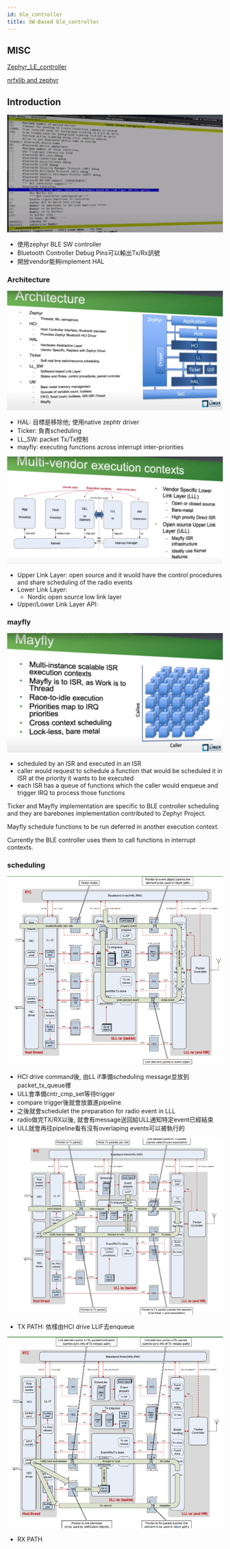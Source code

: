 ```yaml
---
id: ble_controller
title: SW-Based ble_controller
---
```


## MISC

[Zephyr_LE_controller](https://www.youtube.com/watch?v=rIicvcriWR8&t=14s)

[nrfxlib and zephyr](https://developer.nordicsemi.com/nRF_Connect_SDK/doc/latest/nrf/ug_ble_controller.html)


## Introduction


![platform](./image/ble_controller/BLE_controller_SW.png)

- 使用zephyr BLE SW controller
- Bluetooth Controller Debug Pins可以輸出Tx/Rx訊號
- 開放vendor能夠implement HAL 

### Architecture

![platform](./image/ble_controller/architecture.png)

- HAL: 目標是移除他; 使用native zephtr driver
- Ticker: 負責scheduling
- LL_SW: packet Tx/Tx控制
- mayfly: executing functions across interrupt inter-priorities 


![platform](./image/ble_controller/multi_vendor_execution_contexts.png)

- Upper Link Layer: open source and it wuold have the control procedures and share scheduling of the radio events
- Lower Link Layer: 
    - Nordic open source low link layer
- Upper/Lower Link Layer API: 

### mayfly

![platform](./image/ble_controller/mayfly.png)

- scheduled by an ISR and executed in an ISR
- caller would request to schedule a function that would be scheduled it in ISR at the priority it wants to be executed
- each ISR has a queue of functions which the caller would enqueue and trigger IRQ to process those functions

Ticker and Mayfly implementation are specific to BLE controller scheduling and they are barebones implementation contributed to Zephyr Project.

Mayfly schedule functions to be run deferred in another execution context.

Currently the BLE controller uses them to call functions in interrupt contexts.

### scheduling

![platform](./image/ble_controller/shceduling1.png)

- HCI drive command後, 由LL if準備scheduling message並放到packet_tx_queue裡
- ULL會準備cntr_cmp_set等待trigger
- compare trigger後就會放置進pipeline
- 之後就會schedulet the preparation for radio event in LLL
- radio做完TX/RX以後, 就會有message送回給ULL通知特定event已經結束
- ULL就會再往pipeline看有沒有overlaping events可以被執行的


![platform](./image/ble_controller/packet_tx.png)

- TX PATH: 依樣由HCI drive LLIF去enqueue

![platform](./image/ble_controller/packet_rx.png)

- RX PATH